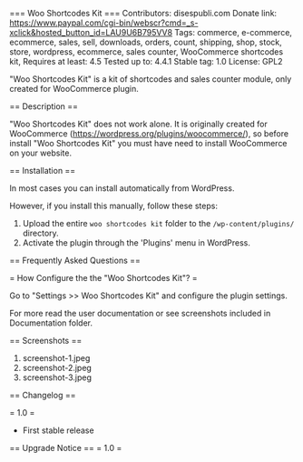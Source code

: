 === Woo Shortcodes Kit ===
Contributors: disespubli.com
Donate link: https://www.paypal.com/cgi-bin/webscr?cmd=_s-xclick&hosted_button_id=LAU9U6B795VV8
Tags: commerce, e-commerce, ecommerce, sales, sell, downloads, orders, count, shipping, shop, stock, store, wordpress, ecommerce, sales counter, WooCommerce shortcodes kit, Requires at least: 4.5
Tested up to: 4.4.1
Stable tag: 1.0
License: GPL2

"Woo Shortcodes Kit" is a kit of shortcodes and sales counter module, only created for WooCommerce plugin.

== Description ==

"Woo Shortcodes Kit" does not work alone. It is originally created for WooCommerce (https://wordpress.org/plugins/woocommerce/), so before install "Woo Shortcodes Kit" you must have need to install WooCommerce on your website.

== Installation ==

In most cases you can install automatically from WordPress.

However, if you install this manually, follow these steps:

1. Upload the entire `woo shortcodes kit` folder to the `/wp-content/plugins/` directory.
2. Activate the plugin through the 'Plugins' menu in WordPress.



== Frequently Asked Questions ==

= How Configure the the "Woo Shortcodes Kit"? =

Go to "Settings >> Woo Shortcodes Kit" and configure the plugin settings.




For more read the user documentation or see screenshots included in Documentation folder.


== Screenshots ==


1. screenshot-1.jpeg
2. screenshot-2.jpeg
3. screenshot-3.jpeg



== Changelog ==

= 1.0 = 
 * First stable release

== Upgrade Notice ==
= 1.0 =
